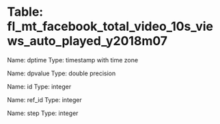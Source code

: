 Table: fl_mt_facebook_total_video_10s_views_auto_played_y2018m07
================================================================

Name: dptime
Type: timestamp with time zone

Name: dpvalue
Type: double precision

Name: id
Type: integer

Name: ref_id
Type: integer

Name: step
Type: integer

